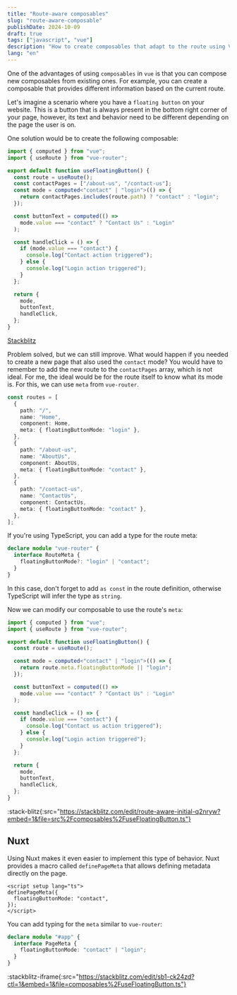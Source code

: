 ```yaml
---
title: "Route-aware composables"
slug: "route-aware-composable"
publishDate: 2024-10-09
draft: true
tags: ["javascript", "vue"]
description: "How to create composables that adapt to the route using Vue 3 and Vue Router"
lang: "en"
---
```


One of the advantages of using `composables` in `vue` is that you can compose new composables from existing ones. For example, you can create a composable that provides different information based on the current route.

Let's imagine a scenario where you have a `floating button` on your website. This is a button that is always present in the bottom right corner of your page, however, its text and behavior need to be different depending on the page the user is on.

One solution would be to create the following composable:

```typescript
import { computed } from "vue";
import { useRoute } from "vue-router";

export default function useFloatingButton() {
  const route = useRoute();
  const contactPages = ["/about-us", "/contact-us"];
  const mode = computed<"contact" | "login">(() => {
    return contactPages.includes(route.path) ? "contact" : "login";
  });

  const buttonText = computed(() =>
    mode.value === "contact" ? "Contact Us" : "Login"
  );

  const handleClick = () => {
    if (mode.value === "contact") {
      console.log("Contact action triggered");
    } else {
      console.log("Login action triggered");
    }
  };

  return {
    mode,
    buttonText,
    handleClick,
  };
}
```

[Stackblitz](https://stackblitz.com/edit/route-aware-initial?file=src%2Fcomposables%2FuseFloatingButton.ts)

Problem solved, but we can still improve. What would happen if you needed to create a new page that also used the `contact` mode? You would have to remember to add the new route to the `contactPages` array, which is not ideal. For me, the ideal would be for the route itself to know what its mode is. For this, we can use `meta` from `vue-router`.

```typescript
const routes = [
  {
    path: "/",
    name: "Home",
    component: Home,
    meta: { floatingButtonMode: "login" },
  },
  {
    path: "/about-us",
    name: "AboutUs",
    component: AboutUs,
    meta: { floatingButtonMode: "contact" },
  },
  {
    path: "/contact-us",
    name: "ContactUs",
    component: ContactUs,
    meta: { floatingButtonMode: "contact" },
  },
];
```

If you're using TypeScript, you can add a type for the route meta:

```typescript
declare module "vue-router" {
  interface RouteMeta {
    floatingButtonMode?: "login" | "contact";
  }
}
```

In this case, don't forget to add `as const` in the route definition, otherwise TypeScript will infer the type as `string`.

Now we can modify our composable to use the route's `meta`:

```typescript
import { computed } from "vue";
import { useRoute } from "vue-router";

export default function useFloatingButton() {
  const route = useRoute();

  const mode = computed<"contact" | "login">(() => {
    return route.meta.floatingButtonMode || "login";
  });

  const buttonText = computed(() =>
    mode.value === "contact" ? "Contact Us" : "Login"
  );

  const handleClick = () => {
    if (mode.value === "contact") {
      console.log("Contact us action triggered");
    } else {
      console.log("Login action triggered");
    }
  };

  return {
    mode,
    buttonText,
    handleClick,
  };
}
```

:stack-blitz{:src="https://stackblitz.com/edit/route-aware-initial-q2nryw?embed=1&file=src%2Fcomposables%2FuseFloatingButton.ts"}

## Nuxt

Using Nuxt makes it even easier to implement this type of behavior. Nuxt provides a macro called `definePageMeta` that allows defining metadata directly on the page.

```vue
<script setup lang="ts">
definePageMeta({
  floatingButtonMode: "contact",
});
</script>
```

You can add typing for the `meta` similar to `vue-router`:

```typescript
declare module "#app" {
  interface PageMeta {
    floatingButtonMode: "contact" | "login";
  }
}
```

:stackblitz-iframe{:src="https://stackblitz.com/edit/sb1-ck24zd?ctl=1&embed=1&file=composables%2FuseFloatingButton.ts"}
